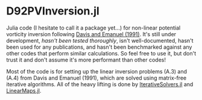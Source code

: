 # D92PVInversion.jl

Julia code (I hesitate to call it a package yet...) for non-linear potential vorticity inversion following [Davis and Emanuel (1991)](https://doi.org/10.1175/1520-0469(1992)049<1397:PPVI>2.0.CO;2). It's still under development, *hasn't been tested thoroughly*, isn't well-documented, hasn't been used for any publications, and hasn't been benchmarked against any other codes that perform similar calculations. So feel free to use it, but don't trust it and don't assume it's more performant than other codes!

Most of the code is for setting up the linear inversion problems (A.3) and (A.4) from Davis and Emanuel (1991), which are solved using matrix-free iterative algorithms. All of the heavy lifting is done by [IterativeSolvers.jl](https://github.com/JuliaLinearAlgebra/IterativeSolvers.jl) and [LinearMaps.jl](https://github.com/Jutho/LinearMaps.jl).
